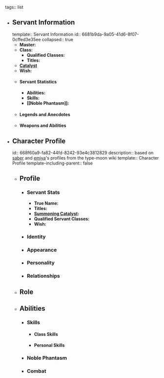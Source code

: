 tags:: list

- ## Servant Information
  template:: Servant Information
  id:: 6681b9da-9a05-41d6-8f07-0cffed3e35ee
  collapsed:: true
	- **Master:**
	- **Class:**
		- **Qualified Classes:**
		- **Titles:**
	- **[Catalyst]([[Catalysts]])**
	- **Wish:**
	- #### Servant Statistics
		- **Abilities:**
		- **Skills:**
		- **[[Noble Phantasm]]:**
	- #### Legends and Anecdotes
	- #### Weapons and Abilities
- ## Character Profile
  id:: 668f60a9-fa82-44fd-8242-93e4c3812829
  description:: based on [saber](((668f62df-1d7f-4456-9e08-488efd1d1ff7))) and [emiya](((668f62f1-b9d3-484c-9e92-2b8d66722761)))'s profiles from the type-moon wiki
  template:: Character Profile
  template-including-parent:: false
	- ## Profile
		- ### Servant Stats
			- **True Name:**
			- **Titles:**
			- **[Summoning Catalyst]([[Catalysts]]):**
			- **Qualified Servant Classes:**
			- **Wish:**
		- ### Identity
		- ### Appearance
		- ### Personality
		- ### Relationships
	- ## Role
	- ## Abilities
		- ### Skills
			- #### Class Skills
			- #### Personal Skills
		- ### Noble Phantasm
		- ### Combat